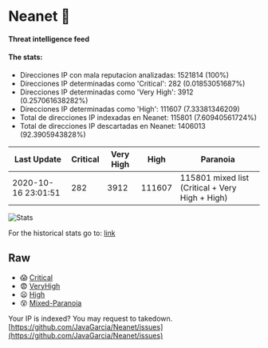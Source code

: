 # Neanet :hocho:
#### Threat intelligence feed
#### The stats:

- Direcciones IP con mala reputacion analizadas: 1521814 (100%)
- Direcciones IP determinadas como 'Critical':  282 (0.01853051687%)
- Direcciones IP determinadas como 'Very High':  3912 (0.257061638282%)
- Direcciones IP determinadas como 'High':  111607 (7.33381346209)
- Total de direcciones IP indexadas en Neanet:  115801 (7.60940561724%)
- Total de direcciones IP descartadas en Neanet:  1406013 (92.3905943828%)

| Last Update | Critical | Very High | High | Paranoia |
| --- | --- | --- | --- | --- |
| 2020-10-16 23:01:51 | 282 | 3912 | 111607 | 115801 mixed list (Critical + Very High + High)|

![Stats](https://docs.google.com/spreadsheets/d/e/2PACX-1vSnaNMIXVabIpDJjufMlzH7poXnshF3mgd8Is1g9ytUEzVsP5my4Trn8f-xkoLLQ38xpL3HtmUexLo6/pubchart?oid=501124687&format=image)

For the historical stats go to: [link](/stats.csv)
## Raw
- :scream: [Critical](https://raw.githubusercontent.com/JavaGarcia/Neanet/master/blacklists/neanet_critical.txt)
- :fearful: [VeryHigh](https://raw.githubusercontent.com/JavaGarcia/Neanet/master/blacklists/neanet_veryHigh.txtt)
- :frowning: [High](https://raw.githubusercontent.com/JavaGarcia/Neanet/master/blacklists/neanet_high.txt)
- :dizzy_face: [Mixed-Paranoia](https://raw.githubusercontent.com/JavaGarcia/Neanet/master/blacklists/neanet_all.txt)


Your IP is indexed? You may request to takedown. [https://github.com/JavaGarcia/Neanet/issues](https://github.com/JavaGarcia/Neanet/issues)


















































































































































































































































































































































































































































































































































































































































































































































































































































































































































































































































































































































































































































































































































































































































































































